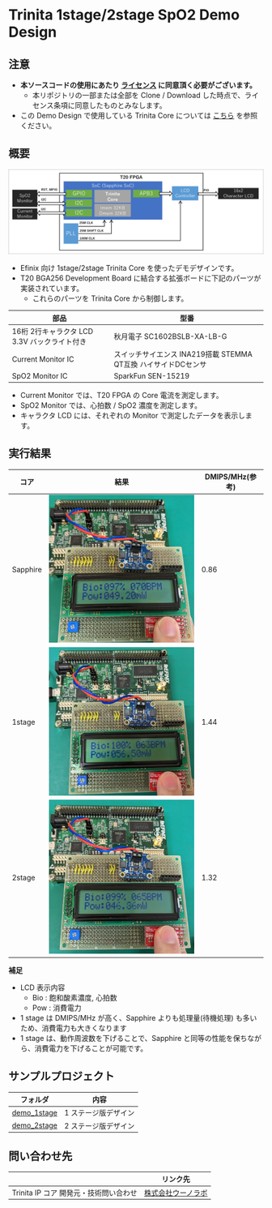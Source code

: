 # Trinita 1stage/2stage SpO2 Demo Design

## 注意

- **本ソースコードの使用にあたり [ライセンス](./LICENSE) に同意頂く必要がございます。**
  - 本リポジトリの一部または全部を Clone / Download した時点で、ライセンス条項に同意したものとみなします。
- この Demo Design で使用している Trinita Core については [こちら](https://github.com/unolabo/efx-trinita-exa) を参照ください。

## 概要

![image](./images/block_diagram.png)

- Efinix 向け 1stage/2stage Trinita Core を使ったデモデザインです。
- T20 BGA256 Development Board に結合する拡張ボードに下記のパーツが実装されています。
  - これらのパーツを Trinita Core から制御します。

| 部品  | 型番   |
| ------ | ------ |
| 16桁 2行キャラクタ LCD 3.3V バックライト付き  | 秋月電子 SC1602BSLB-XA-LB-G |
| Current Monitor IC     | スイッチサイエンス INA219搭載 STEMMA QT互換 ハイサイドDCセンサ |
| SpO2 Monitor IC        | SparkFun SEN-15219 |

- Current Monitor では、T20 FPGA の Core 電流を測定します。
- SpO2 Monitor では、心拍数 / SpO2 濃度を測定します。
- キャラクタ LCD には、それぞれの Monitor で測定したデータを表示します。


## 実行結果

| コア  | 結果   | DMIPS/MHz(参考) |
| ------ | ------ | ------ |
| Sapphire | ![image](./images/sapphire_result.png) | 0.86 |
| 1stage | ![image](./images/1stage_result.png) | 1.44 |
| 2stage | ![image](./images/2stage_result.png) | 1.32 |

**補足**

- LCD 表示内容
  - Bio : 飽和酸素濃度, 心拍数
  - Pow : 消費電力
- 1 stage は DMIPS/MHz が高く、Sapphire よりも処理量(待機処理) も多いため、消費電力も大きくなります
- 1 stage は、動作周波数を下げることで、Sapphire と同等の性能を保ちながら、消費電力を下げることが可能です。


## サンプルプロジェクト


| フォルダ | 内容  |
| ------ | ------ |
| [demo_1stage](./demo_1stage)  | 1 ステージ版デザイン |
| [demo_2stage](./demo_2stage)  | 2 ステージ版デザイン |

## 問い合わせ先

|   | リンク先 |
| ------ | ------ |
| Trinita IP コア 開発元・技術問い合わせ | [株式会社ウーノラボ ](https://www.unolabo.co.jp/) |

